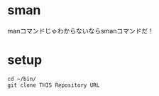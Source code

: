 sman
====

manコマンドじゃわからないならsmanコマンドだ！

setup
===

    cd ~/bin/
    git clone THIS Repository URL
    
